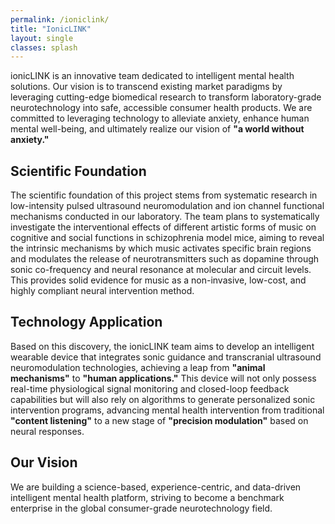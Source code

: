```yaml
---
permalink: /ioniclink/
title: "IonicLINK"
layout: single 
classes: splash
---
```


ionicLINK is an innovative team dedicated to intelligent mental health solutions. Our vision is to transcend existing market paradigms by leveraging cutting-edge biomedical research to transform laboratory-grade neurotechnology into safe, accessible consumer health products. We are committed to leveraging technology to alleviate anxiety, enhance human mental well-being, and ultimately realize our vision of **"a world without anxiety."**

## Scientific Foundation

The scientific foundation of this project stems from systematic research in low-intensity pulsed ultrasound neuromodulation and ion channel functional mechanisms conducted in our laboratory. The team plans to systematically investigate the interventional effects of different artistic forms of music on cognitive and social functions in schizophrenia model mice, aiming to reveal the intrinsic mechanisms by which music activates specific brain regions and modulates the release of neurotransmitters such as dopamine through sonic co-frequency and neural resonance at molecular and circuit levels. This provides solid evidence for music as a non-invasive, low-cost, and highly compliant neural intervention method.

## Technology Application

Based on this discovery, the ionicLINK team aims to develop an intelligent wearable device that integrates sonic guidance and transcranial ultrasound neuromodulation technologies, achieving a leap from **"animal mechanisms"** to **"human applications."** This device will not only possess real-time physiological signal monitoring and closed-loop feedback capabilities but will also rely on algorithms to generate personalized sonic intervention programs, advancing mental health intervention from traditional **"content listening"** to a new stage of **"precision modulation"** based on neural responses.

## Our Vision

We are building a science-based, experience-centric, and data-driven intelligent mental health platform, striving to become a benchmark enterprise in the global consumer-grade neurotechnology field.
